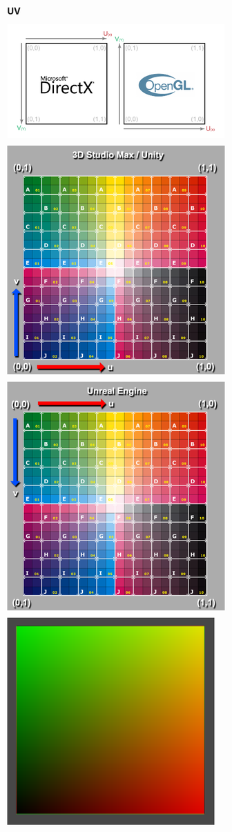 
## UV

![../res/uv_direct_opengl.png](../res/uv_direct_opengl.png)

![../res/Max-Unity-UVs.png](../res/Max-Unity-UVs.png)

![../res/Unreal-Engine-UVs.png](../res/Unreal-Engine-UVs.png)


![../res/01-uv-256.png](../res/01-uv-256.png)
